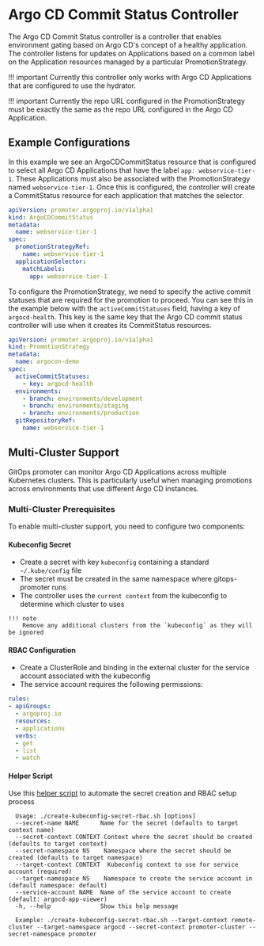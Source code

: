 # Argo CD Commit Status Controller

The Argo CD Commit Status controller is a controller that enables environment gating 
based on Argo CD's concept of a healthy application. The controller listens for updates on 
Applications based on a common label on the Application resources managed by a particular 
PromotionStrategy.

!!! important
    Currently this controller only works with Argo CD Applications that are configured to use the hydrator.

!!! important
    Currently the repo URL configured in the PromotionStrategy must be exactly the same as the repo URL configured in the Argo CD Application.


## Example Configurations

In this example we see an ArgoCDCommitStatus resource that is configured to select all Argo CD Applications
that have the label `app: webservice-tier-1`. These Applications must also be associated with the PromotionStrategy
named `webservice-tier-1`. Once this is configured, the controller will create a CommitStatus resource for each application
that matches the selector.

```yaml
apiVersion: promoter.argoproj.io/v1alpha1
kind: ArgoCDCommitStatus
metadata:
  name: webservice-tier-1
spec:
  promotionStrategyRef:
    name: webservice-tier-1
  applicationSelector:
    matchLabels:
      app: webservice-tier-1
```

To configure the PromotionStrategy, we need to specify the active commit statuses that are required for the promotion to proceed.
You can see this in the example below with the `activeCommitStatuses` field, having a key of `argocd-health`. This key is the
same key that the Argo CD commit status controller will use when it creates its CommitStatus resources.


```yaml
apiVersion: promoter.argoproj.io/v1alpha1
kind: PromotionStrategy
metadata:
  name: argocon-demo
spec:
  activeCommitStatuses:
    - key: argocd-health
  environments:
    - branch: environments/development
    - branch: environments/staging
    - branch: environments/production
  gitRepositoryRef:
    name: webservice-tier-1
```

## Multi-Cluster Support

GitOps promoter can monitor Argo CD Applications across multiple Kubernetes clusters. This is particularly useful when managing promotions across environments that use different Argo CD instances.

### Multi-Cluster Prerequisites

To enable multi-cluster support, you need to configure two components:

#### Kubeconfig Secret
   - Create a secret with key `kubeconfig` containing a standard `~/.kube/config` file
   - The secret must be created in the same namespace where gitops-promoter runs
   - The controller uses the `current context` from the kubeconfig to determine which cluster to uses
     
    !!! note
        Remove any additional clusters from the `kubeconfig` as they will be ignored

#### RBAC Configuration
   - Create a ClusterRole and binding in the external cluster for the service account associated with the kubeconfig
   - The service account requires the following permissions:

   ```yaml
   rules:
   - apiGroups:
     - argoproj.io
     resources:
     - applications
     verbs:
     - get
     - list
     - watch
   ```

#### Helper Script
  Use this [helper script](https://github.com/FourFifthsCode/gitops-promoter/blob/multi-cluster-support/hack/create-kubeconfig-secret-rbac.sh) to automate the secret creation and RBAC setup process
  ```
    Usage: ./create-kubeconfig-secret-rbac.sh [options]
    --secret-name NAME      Name for the secret (defaults to target context name)
    --secret-context CONTEXT Context where the secret should be created (defaults to target context)
    --secret-namespace NS    Namespace where the secret should be created (defaults to target namespace)
    --target-context CONTEXT  Kubeconfig context to use for service account (required)
    --target-namespace NS    Namespace to create the service account in (default namespace: default)
    --service-account NAME  Name of the service account to create (default: argocd-app-viewer)
    -h, --help              Show this help message

    Example: ./create-kubeconfig-secret-rbac.sh --target-context remote-cluster --target-namespace argocd --secret-context promoter-cluster --secret-namespace promoter
  ```
